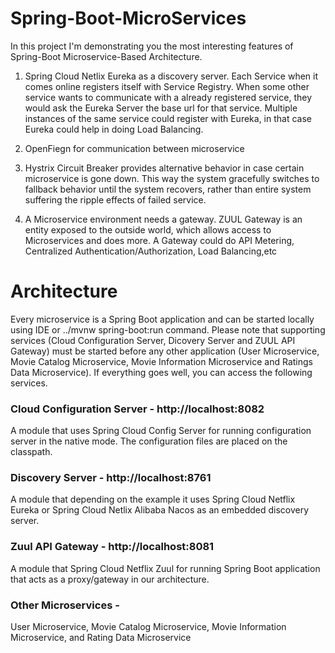 # Spring-Boot-MicroServices

In this project I'm demonstrating you the most interesting features of Spring-Boot Microservice-Based Architecture. 

1. Spring Cloud Netlix Eureka as a discovery server. Each Service when it comes online registers itself with Service Registry. When some other service wants to communicate with a already registered service, they would ask the Eureka Server the base url for that service. Multiple instances of the same service could register with Eureka, in that case Eureka could help in doing Load Balancing.

2. OpenFiegn for communication between microservice

3. Hystrix Circuit Breaker provides alternative behavior in case certain microservice is gone down. This way the system gracefully switches to fallback behavior until the system recovers, rather than entire system suffering the ripple effects of failed service.

4. A Microservice environment needs a gateway. ZUUL Gateway is an entity exposed to the outside world, which allows access to Microservices and does more. A Gateway could do
API Metering, Centralized Authentication/Authorization, Load Balancing,etc

# Architecture

Every microservice is a Spring Boot application and can be started locally using IDE or ../mvnw spring-boot:run command. Please note that supporting services (Cloud Configuration Server, Dicovery Server and ZUUL API Gateway) must be started before any other application (User Microservice, Movie Catalog Microservice, Movie Information Microservice and Ratings Data Microservice). If everything goes well, you can access the following services.

### Cloud Configuration Server - http://localhost:8082

A module that uses Spring Cloud Config Server for running configuration server in the native mode. The configuration files are placed on the classpath.

### Discovery Server - http://localhost:8761

A module that depending on the example it uses Spring Cloud Netflix Eureka or Spring Cloud Netlix Alibaba Nacos as an embedded discovery server.

### Zuul API Gateway -  http://localhost:8081

A module that Spring Cloud Netflix Zuul for running Spring Boot application that acts as a proxy/gateway in our architecture.

### Other Microservices -

User Microservice, Movie Catalog Microservice, Movie Information Microservice, and Rating Data Microservice
